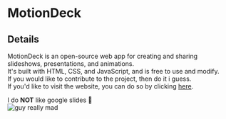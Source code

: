 # MotionDeck

## Details

MotionDeck is an open-source web app for creating and sharing slideshows, presentations, and animations.\
It's built with HTML, CSS, and JavaScript, and is free to use and modify.\
If you would like to contribute to the project, then do it i guess.\
If you'd like to visit the website, you can do so by clicking <a href="http://alexzcode.github.io/motiondeck/" target="_blank">here</a>.





I do **NOT** like google slides 😤\
![guy really mad](https://media2.giphy.com/media/v1.Y2lkPTc5MGI3NjExa2IxZ2NoZTczM3Y4M3ByeTdjOGF2OThxYzNlbHVmYjBkYzcwMHJ3MiZlcD12MV9pbnRlcm5hbF9naWZfYnlfaWQmY3Q9Zw/X1dWhZOq7gODm/giphy.webp)